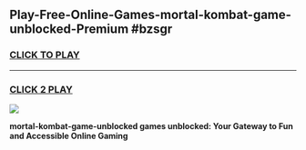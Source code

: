 
## Play-Free-Online-Games-mortal-kombat-game-unblocked-Premium #bzsgr
<h3>
<a href="https://premium.freeplayer.one?title=mortal-kombat-game-unblocked&ref=8M">CLICK TO PLAY</a></h3>
<hr>

<h3>
<a href="https://premium.freeplayer.one?title=mortal-kombat-game-unblocked&ref=8M">CLICK 2 PLAY</a>
  
</h3>

<a href="https://premium.freeplayer.one?title=mortal-kombat-game-unblocked&ref=8M"><img src="https://clearcache.store/games.png"></a>


**mortal-kombat-game-unblocked games unblocked: Your Gateway to Fun and Accessible Online Gaming**
